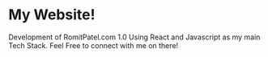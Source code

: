 # My Website!

Development of RomitPatel.com 1.0 Using React and Javascript as my main Tech Stack.
Feel Free to connect with me on there!
